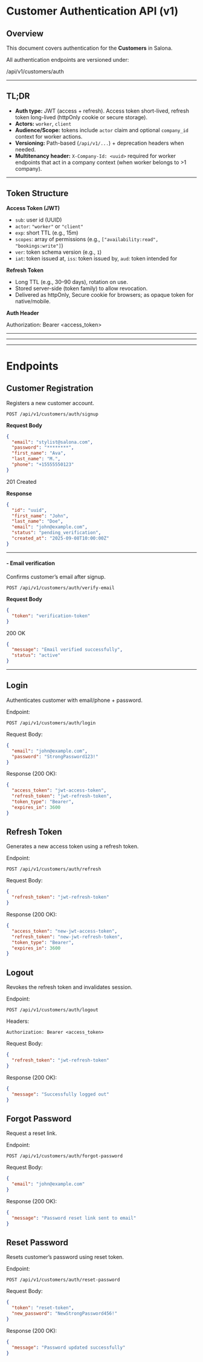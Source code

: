 # Customer Authentication API (v1)

## Overview

This document covers authentication for the **Customers** in Salona.

All authentication endpoints are versioned under:

/api/v1/customers/auth

---

## TL;DR
- **Auth type:** JWT (access + refresh). Access token short-lived, refresh token long-lived (httpOnly cookie or secure storage).
- **Actors:** `worker`, `client`
- **Audience/Scope:** tokens include `actor` claim and optional `company_id` context for worker actions.
- **Versioning:** Path-based (`/api/v1/...`) + deprecation headers when needed.
- **Multitenancy header:** `X-Company-Id: <uuid>` required for worker endpoints that act in a company context (when worker belongs to >1 company).

---

## Token Structure

**Access Token (JWT)**
- `sub`: user id (UUID)
- `actor`: `"worker"` or `"client"`
- `exp`: short TTL (e.g., 15m)
- `scopes`: array of permissions (e.g., `["availability:read", "bookings:write"]`)
- `ver`: token schema version (e.g., `1`)
- `iat`: token issued at, `iss`: token issued by, `aud`: token intended for

**Refresh Token**
- Long TTL (e.g., 30–90 days), rotation on use.
- Stored server-side (token family) to allow revocation.
- Delivered as httpOnly, Secure cookie for browsers; as opaque token for native/mobile.

**Auth Header**

Authorization: Bearer <access_token>

---

---
 
---

# Endpoints

## Customer Registration 

Registers a new customer account.

```
POST /api/v1/customers/auth/signup
```

**Request Body**
```json
{
  "email": "stylist@salona.com",
  "password": "********",
  "first_name": "Ava",
  "last_name": "M.",
  "phone": "+15555550123"
}
```

201 Created

**Response**

```json
{
  "id": "uuid",
  "first_name": "John",
  "last_name": "Doe",
  "email": "john@example.com",
  "status": "pending_verification",
  "created_at": "2025-09-08T10:00:00Z"
}
```

--- 

#### - Email verification

Confirms customer’s email after signup.

```
POST /api/v1/customers/auth/verify-email
```

**Request Body**
```json
{
  "token": "verification-token"
}
```
200 OK

```json
{
  "message": "Email verified successfully",
  "status": "active"
}
```

--- 

## Login

Authenticates customer with email/phone + password.

Endpoint:
```
POST /api/v1/customers/auth/login
```

Request Body:
```json
{
  "email": "john@example.com",
  "password": "StrongPassword123!"
}
```

Response (200 OK):
```json
{
  "access_token": "jwt-access-token",
  "refresh_token": "jwt-refresh-token",
  "token_type": "Bearer",
  "expires_in": 3600
}
```

## Refresh Token

Generates a new access token using a refresh token.

Endpoint:
```
POST /api/v1/customers/auth/refresh
```

Request Body:
```json
{
  "refresh_token": "jwt-refresh-token"
}
```

Response (200 OK):
```json
{
  "access_token": "new-jwt-access-token",
  "refresh_token": "new-jwt-refresh-token",
  "token_type": "Bearer",
  "expires_in": 3600
}
```

## Logout

Revokes the refresh token and invalidates session.

Endpoint:
```
POST /api/v1/customers/auth/logout
```

Headers:
```
Authorization: Bearer <access_token>
```

Request Body:
```json
{
  "refresh_token": "jwt-refresh-token"
}
```

Response (200 OK):
```json
{
  "message": "Successfully logged out"
}
```

## Forgot Password

Request a reset link.

Endpoint:
```
POST /api/v1/customers/auth/forgot-password
```

Request Body:
```json
{
  "email": "john@example.com"
}
```

Response (200 OK):
```json
{
  "message": "Password reset link sent to email"
}
```

## Reset Password

Resets customer’s password using reset token.

Endpoint:
```
POST /api/v1/customers/auth/reset-password
```

Request Body:
```json
{
  "token": "reset-token",
  "new_password": "NewStrongPassword456!"
}
```

Response (200 OK):
```json
{
  "message": "Password updated successfully"
}
```
